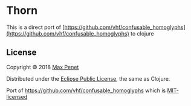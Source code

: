 # Thorn

This is a direct port of [https://github.com/vhf/confusable_homoglyphs](https://github.com/vhf/confusable_homoglyphs) to clojure

<!-- ## Documentation -->

<!-- [codox generated documentation](http://mpenet.github.com/thorn/#docs). -->

<!-- ## Installation -->

<!-- thorn is [available on Clojars](https://clojars.org/cc.qbits/thorn). -->

<!-- Add this to your dependencies: -->


<!-- [![Clojars Project](https://img.shields.io/clojars/v/cc.qbits/thorn.svg)](https://clojars.org/cc.qbits/thorn) -->


## License

Copyright © 2018 [Max Penet](http://twitter.com/mpenet)

Distributed under the
[Eclipse Public License](http://www.eclipse.org/legal/epl-v10.html),
the same as Clojure.

Port of https://github.com/vhf/confusable_homoglyphs which is
[MIT-licensed](https://github.com/vhf/confusable_homoglyphs/blob/master/LICENSE)
